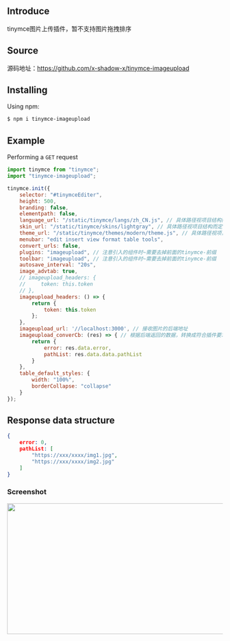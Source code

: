 ## Introduce
tinymce图片上传插件，暂不支持图片拖拽排序

## Source
源码地址：https://github.com/x-shadow-x/tinymce-imageupload

## Installing

Using npm:

```bash
$ npm i tinymce-imageupload
```
## Example

Performing a `GET` request

```js
import tinymce from "tinymce";
import "tinymce-imageupload";

tinymce.init({
    selector: "#tinymceEditer",
    height: 500,
    branding: false,
    elementpath: false,
    language_url: "/static/tinymce/langs/zh_CN.js", // 具体路径视项目结构而定
    skin_url: "/static/tinymce/skins/lightgray", // 具体路径视项目结构而定
    theme_url: "/static/tinymce/themes/modern/theme.js", // 具体路径视项目结构而定
    menubar: "edit insert view format table tools",
    convert_urls: false,
    plugins: "imageupload", // 注意引入的组件时~需要去掉前面的tinymce-前缀
    toolbar: "imageupload", // 注意引入的组件时~需要去掉前面的tinymce-前缀
    autosave_interval: "20s",
    image_advtab: true,
    // imageupload_headers: {
    //     token: this.token
    // },
    imageupload_headers: () => {
        return {
            token: this.token
        };
    },
    imageupload_url: '//localhost:3000', // 接收图片的后端地址
    imageupload_converCb: (res) => { // 根据后端返回的数据，转换成符合插件要求的数据结构
        return {
            error: res.data.error,
            pathList: res.data.data.pathList
        }
    },
    table_default_styles: {
        width: "100%",
        borderCollapse: "collapse"
    }
});
```

## Response data structure
```json
{
    error: 0,
    pathList: [
        "https://xxx/xxxx/img1.jpg",
        "https://xxx/xxxx/img2.jpg"
    ]
}
```

### Screenshot
<div align=center><img src="https://github.com/x-shadow-x/tinymce-imageupload/blob/master/res.webp" width="600" height="305" ><div>
